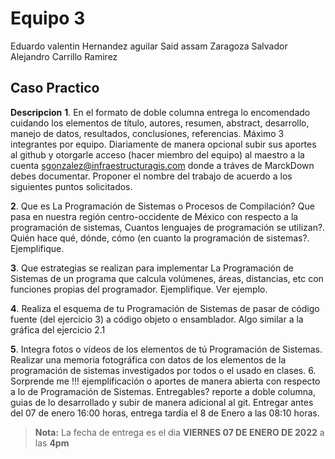 
# Equipo 3

Eduardo valentin Hernandez aguilar
Said assam Zaragoza
Salvador Alejandro Carrillo Ramirez

## Caso Practico

**Descripcion**
**1**. En el formato de doble columna entrega lo encomendado cuidando los elementos de título, autores, resumen, abstract, desarrollo, manejo de datos, resultados, conclusiones, referencias. Máximo 3 integrantes por equipo. Diariamente de manera opcional subir sus aportes al github y otorgarle acceso (hacer miembro del equipo) al maestro a la cuenta sgonzalez@infraestructuragis.com donde a tráves de MarckDown debes documentar. Proponer el nombre del trabajo de acuerdo a los siguientes puntos solicitados.
 
**2**. Que es La Programación de Sistemas o Procesos de Compilación?  Que pasa en nuestra región centro-occidente de México con respecto a la programación de sistemas, Cuantos lenguajes de programación se utilizan?. Quién hace qué, dónde, cómo (en cuanto la programación de sistemas?. Ejemplifique.
  
**3**. Que estrategias se realizan para implementar La Programación de Sistemas de un programa que calcula volúmenes, áreas, distancias, etc con funciones propias del programador. Ejemplifique. Ver ejemplo.  

**4**. Realiza el esquema de tu Programación de Sistemas de pasar de código fuente (del ejercicio 3) a código objeto o ensamblador. Algo similar a la gráfica del ejercicio 2.1
  
**5**. Integra fotos o vídeos de los elementos de tú Programación de Sistemas. Realizar una memoria fotográfica con datos de los elementos de la programación de sistemas investigados por todos o el usado en clases.  6. Sorprende me !!! ejemplificación o aportes de manera abierta con respecto a lo de Programación de Sistemas.  Entregables? reporte a doble columna, guias de lo desarrollado y subir de manera adicional al git.  Entregar antes del 07 de enero 16:00 horas, entrega tardía el 8 de Enero a las 08:10 horas. 

> **Nota:** La fecha de entrega es el dia  **VIERNES 07 DE ENERO DE 2022** a las **4pm**
